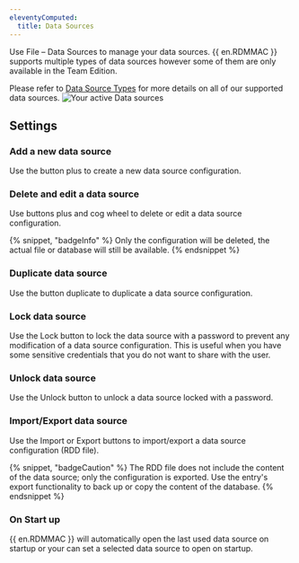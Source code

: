 ```yaml
---
eleventyComputed:
  title: Data Sources
---
```

Use File – Data Sources to manage your data sources. {{ en.RDMMAC }} supports multiple types of data sources however some of them are only available in the Team Edition.

Please refer to [Data Source Types](/rdm/mac/data-sources/data-sources-types/) for more details on all of our supported data sources.
![Your active Data sources](https://cdnweb.devolutions.net/docs/docs_en_rdm_mac_clip10014.png)

## Settings

### Add a new data source

Use the button plus to create a new data source configuration.

### Delete and edit a data source

Use buttons plus and cog wheel to delete or edit a data source configuration.

{% snippet, "badgeInfo" %}
Only the configuration will be deleted, the actual file or database will still be available.
{% endsnippet %}

### Duplicate data source

Use the button duplicate to duplicate a data source configuration.

### Lock data source

Use the Lock button to lock the data source with a password to prevent any modification of a data source configuration. This is useful when you have some sensitive credentials that you do not want to share with the user.

### Unlock data source

Use the Unlock button to unlock a data source locked with a password.

### Import/Export data source

Use the Import or Export buttons to import/export a data source configuration (RDD file).

{% snippet, "badgeCaution" %}
The RDD file does not include the content of the data source; only the configuration is exported. Use the entry's export functionality to back up or copy the content of the database.
{% endsnippet %}

### On Start up

{{ en.RDMMAC }} will automatically open the last used data source on startup or your can set a selected data source to open on startup.
